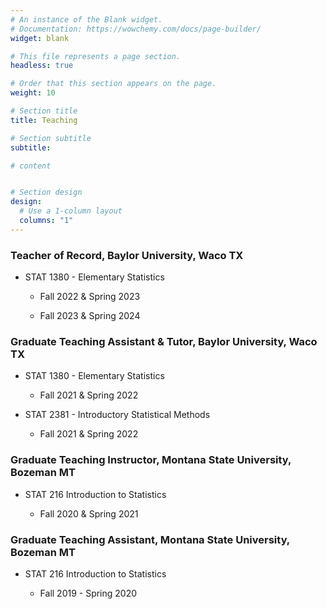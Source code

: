 ```yaml
---
# An instance of the Blank widget.
# Documentation: https://wowchemy.com/docs/page-builder/
widget: blank

# This file represents a page section.
headless: true

# Order that this section appears on the page.
weight: 10

# Section title
title: Teaching

# Section subtitle
subtitle:

# content


# Section design
design:
  # Use a 1-column layout
  columns: "1" 
---
```


### Teacher of Record, Baylor University, Waco TX
- STAT 1380 - Elementary Statistics
                
    - Fall 2022 & Spring 2023

    - Fall 2023 & Spring 2024

### Graduate Teaching Assistant & Tutor, Baylor University, Waco TX
- STAT 1380 - Elementary Statistics 
    
    - Fall 2021 & Spring 2022
    
- STAT 2381 - Introductory Statistical Methods 

    - Fall 2021 & Spring 2022

### Graduate Teaching Instructor, Montana State University, Bozeman MT
- STAT 216  Introduction to Statistics

    - Fall 2020 & Spring 2021

### Graduate Teaching Assistant, Montana State University, Bozeman MT
- STAT 216  Introduction to Statistics 
  
    - Fall 2019 - Spring 2020



